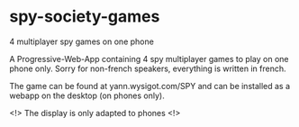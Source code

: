 # spy-society-games
 4 multiplayer spy games on one phone

 A Progressive-Web-App containing 4 spy multiplayer games to play on one phone only.
 Sorry for non-french speakers, everything is written in french.
 
 The game can be found at yann.wysigot.com/SPY and can be installed as a webapp on the desktop (on phones only).
 
 <!> The display is only adapted to phones <!>